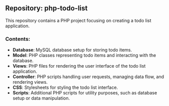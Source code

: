 ## Repository: php-todo-list

This repository contains a PHP project focusing on creating a todo list application.

### Contents:

- **Database**: MySQL database setup for storing todo items.
- **Model**: PHP classes representing todo items and interacting with the database.
- **Views**: PHP files for rendering the user interface of the todo list application.
- **Controller**: PHP scripts handling user requests, managing data flow, and rendering views.
- **CSS**: Stylesheets for styling the todo list interface.
- **Scripts**: Additional PHP scripts for utility purposes, such as database setup or data manipulation.
